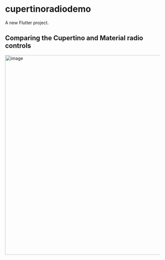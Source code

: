 # cupertinoradiodemo

A new Flutter project.

## Comparing the Cupertino and Material radio controls

<img width="650" alt="image" src="https://github.com/user-attachments/assets/19bbf32b-3bc2-418b-b14f-3ac10030cd12" />

